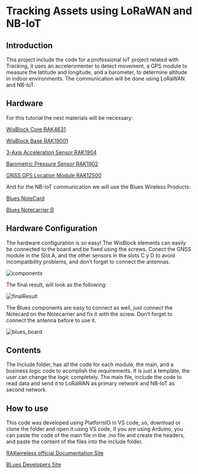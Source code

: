 # Tracking Assets using LoRaWAN and NB-IoT

## Introduction

This project include the code for a professional IoT project related with Tracking, it uses an acceleromenter to detect movement, a GPS module to measure the latitude and longitude, and a barometer, to determine altitude in indoor environments. The communication will be done using LoRaWAN and NB-IoT.

## Hardware

For this tutorial the next materials will be necessary:

[WisBlock Core RAK4631](https://store.rakwireless.com/products/rak4631-lpwan-node)

[WisBlock Base RAK19001](https://store.rakwireless.com/products/rak19001-wisblock-dual-io-base-board)

[3-Axis Acceleration Sensor RAK1904](https://store.rakwireless.com/products/rak1904-lis3dh-3-axis-acceleration-sensor)

[Barometric Pressure Sensor RAK1902](https://store.rakwireless.com/products/rak1902-kps22hb-barometric-pressure-sensor)

[GNSS GPS Location Module RAK12500](https://store.rakwireless.com/products/wisblock-gnss-location-module-rak12500)

And for the NB-IoT communication we will use the Blues Wireless Products:

[Blues NoteCard](https://shop.blues.io/collections/notecard/products/note-nbgl-500)

[Blues Notecarrier B](https://shop.blues.io/collections/notecarrier/products/carr-b)

## Hardware Configuration

The hardware configuration is so easy! The WisBlock elements can easily be connected to the board and be fixed using the screws. Conect the GNSS module in the Slot A, and the other sensors in the slots C y D to avoid incompatibility problems, and don't forget to connect the antennas.

![components](https://drive.google.com/file/d/1to8RPurrWjeNQQ2809vgRMZ5iM_yT4ir/view?usp=sharing)

The final result, will look as the following:

![finalResult](https://drive.google.com/file/d/1NiLrl8WdgEn_pG-B-XR4X1kLL0kojyYk/view?usp=sharing)

The Blues components are easy to connect as well, just connect the Notecard on the Notecarrier and fix it with the screw. Don't forget to connect the antenna before to use it.

![blues_board](https://drive.google.com/file/d/16v1RT5-pTJdML-JC3usvS3NPl9aGM01W/view?usp=sharing)


## Contents 

The Include folder, has all the code for each module, the main, and a business logic code to acomplish the requirements. It is just a template, the user can change the logic completely. The main file, include the code to read data and send it to LoRaWAN as primary network and NB-IoT as second network.

## How to use

This code was developed using PlatformIO in VS code, so, download or clone the folder and open it using VS code, if you are using Arduino, you can paste the code of the main file in the .ino file and create the headers, and paste the content of the files into the include folder.

[RAKwireless official Documentation Site](https://docs.rakwireless.com/Introduction/)

[BLues Developers Site](https://dev.blues.io/)
